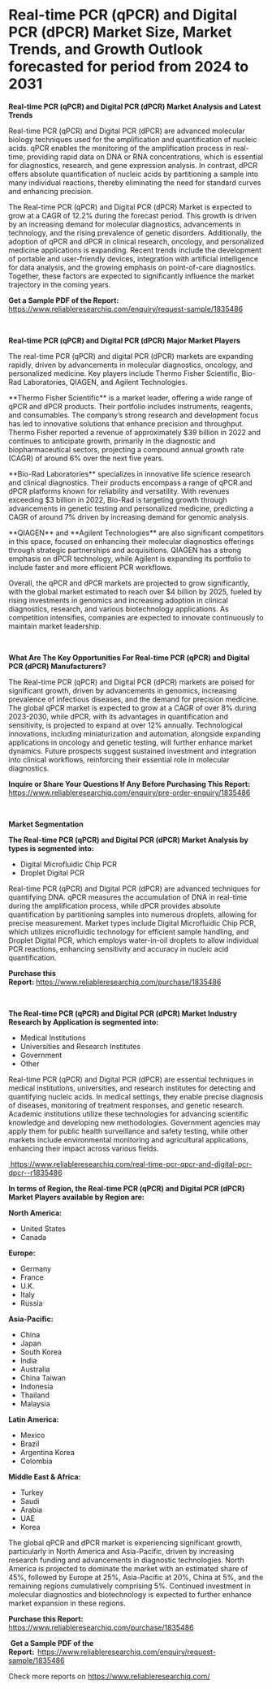 <p><h1>Real-time PCR (qPCR) and Digital PCR (dPCR) Market Size, Market Trends, and Growth Outlook forecasted for period from 2024 to 2031</h1></p><p><strong>Real-time PCR (qPCR) and Digital PCR (dPCR) Market Analysis and Latest Trends</strong></p>
<p><p>Real-time PCR (qPCR) and Digital PCR (dPCR) are advanced molecular biology techniques used for the amplification and quantification of nucleic acids. qPCR enables the monitoring of the amplification process in real-time, providing rapid data on DNA or RNA concentrations, which is essential for diagnostics, research, and gene expression analysis. In contrast, dPCR offers absolute quantification of nucleic acids by partitioning a sample into many individual reactions, thereby eliminating the need for standard curves and enhancing precision.</p><p>The Real-time PCR (qPCR) and Digital PCR (dPCR) Market is expected to grow at a CAGR of 12.2% during the forecast period. This growth is driven by an increasing demand for molecular diagnostics, advancements in technology, and the rising prevalence of genetic disorders. Additionally, the adoption of qPCR and dPCR in clinical research, oncology, and personalized medicine applications is expanding. Recent trends include the development of portable and user-friendly devices, integration with artificial intelligence for data analysis, and the growing emphasis on point-of-care diagnostics. Together, these factors are expected to significantly influence the market trajectory in the coming years.</p></p>
<p><strong>Get a Sample PDF of the Report:&nbsp;</strong> <a href="https://www.reliableresearchiq.com/enquiry/request-sample/1835486?utm_campaign=1900&utm_medium=2&utm_source=Github&utm_content=ia&utm_term=31122024&utm_id=real-time-pcr-qpcr-and-digital-pcr-dpcr">https://www.reliableresearchiq.com/enquiry/request-sample/1835486</a></p>
<p>&nbsp;</p>
<p><strong>Real-time PCR (qPCR) and Digital PCR (dPCR) Major Market Players</strong></p>
<p><p>The real-time PCR (qPCR) and digital PCR (dPCR) markets are expanding rapidly, driven by advancements in molecular diagnostics, oncology, and personalized medicine. Key players include Thermo Fisher Scientific, Bio-Rad Laboratories, QIAGEN, and Agilent Technologies.</p><p>**Thermo Fisher Scientific** is a market leader, offering a wide range of qPCR and dPCR products. Their portfolio includes instruments, reagents, and consumables. The company’s strong research and development focus has led to innovative solutions that enhance precision and throughput. Thermo Fisher reported a revenue of approximately $39 billion in 2022 and continues to anticipate growth, primarily in the diagnostic and biopharmaceutical sectors, projecting a compound annual growth rate (CAGR) of around 6% over the next five years.</p><p>**Bio-Rad Laboratories** specializes in innovative life science research and clinical diagnostics. Their products encompass a range of qPCR and dPCR platforms known for reliability and versatility. With revenues exceeding $3 billion in 2022, Bio-Rad is targeting growth through advancements in genetic testing and personalized medicine, predicting a CAGR of around 7% driven by increasing demand for genomic analysis.</p><p>**QIAGEN** and **Agilent Technologies** are also significant competitors in this space, focused on enhancing their molecular diagnostics offerings through strategic partnerships and acquisitions. QIAGEN has a strong emphasis on dPCR technology, while Agilent is expanding its portfolio to include faster and more efficient PCR workflows.</p><p>Overall, the qPCR and dPCR markets are projected to grow significantly, with the global market estimated to reach over $4 billion by 2025, fueled by rising investments in genomics and increasing adoption in clinical diagnostics, research, and various biotechnology applications. As competition intensifies, companies are expected to innovate continuously to maintain market leadership.</p></p>
<p>&nbsp;</p>
<p><strong>What Are The Key Opportunities For Real-time PCR (qPCR) and Digital PCR (dPCR) Manufacturers?</strong></p>
<p><p>The Real-time PCR (qPCR) and Digital PCR (dPCR) markets are poised for significant growth, driven by advancements in genomics, increasing prevalence of infectious diseases, and the demand for precision medicine. The global qPCR market is expected to grow at a CAGR of over 8% during 2023-2030, while dPCR, with its advantages in quantification and sensitivity, is projected to expand at over 12% annually. Technological innovations, including miniaturization and automation, alongside expanding applications in oncology and genetic testing, will further enhance market dynamics. Future prospects suggest sustained investment and integration into clinical workflows, reinforcing their essential role in molecular diagnostics.</p></p>
<p><strong>Inquire or Share Your Questions If Any Before Purchasing This Report:</strong> <a href="https://www.reliableresearchiq.com/enquiry/pre-order-enquiry/1835486?utm_campaign=1900&utm_medium=2&utm_source=Github&utm_content=ia&utm_term=31122024&utm_id=real-time-pcr-qpcr-and-digital-pcr-dpcr">https://www.reliableresearchiq.com/enquiry/pre-order-enquiry/1835486</a></p>
<p>&nbsp;</p>
<p><strong>Market Segmentation</strong></p>
<p><strong>The Real-time PCR (qPCR) and Digital PCR (dPCR) Market Analysis by types is segmented into:</strong></p>
<p><ul><li>Digital Microfluidic Chip PCR</li><li>Droplet Digital PCR</li></ul></p>
<p><p>Real-time PCR (qPCR) and Digital PCR (dPCR) are advanced techniques for quantifying DNA. qPCR measures the accumulation of DNA in real-time during the amplification process, while dPCR provides absolute quantification by partitioning samples into numerous droplets, allowing for precise measurement. Market types include Digital Microfluidic Chip PCR, which utilizes microfluidic technology for efficient sample handling, and Droplet Digital PCR, which employs water-in-oil droplets to allow individual PCR reactions, enhancing sensitivity and accuracy in nucleic acid quantification.</p></p>
<p><strong>Purchase this Report:&nbsp;</strong><a href="https://www.reliableresearchiq.com/purchase/1835486?utm_campaign=1900&utm_medium=2&utm_source=Github&utm_content=ia&utm_term=31122024&utm_id=real-time-pcr-qpcr-and-digital-pcr-dpcr">https://www.reliableresearchiq.com/purchase/1835486</a></p>
<p>&nbsp;</p>
<p><strong>The Real-time PCR (qPCR) and Digital PCR (dPCR) Market Industry Research by Application is segmented into:</strong></p>
<p><ul><li>Medical Institutions</li><li>Universities and Research Institutes</li><li>Government</li><li>Other</li></ul></p>
<p><p>Real-time PCR (qPCR) and Digital PCR (dPCR) are essential techniques in medical institutions, universities, and research institutes for detecting and quantifying nucleic acids. In medical settings, they enable precise diagnosis of diseases, monitoring of treatment responses, and genetic research. Academic institutions utilize these technologies for advancing scientific knowledge and developing new methodologies. Government agencies may apply them for public health surveillance and safety testing, while other markets include environmental monitoring and agricultural applications, enhancing their impact across various fields.</p></p>
<p><a href="https://www.reliableresearchiq.com/real-time-pcr-qpcr-and-digital-pcr-dpcr--r1835486?utm_campaign=1900&utm_medium=2&utm_source=Github&utm_content=ia&utm_term=31122024&utm_id=real-time-pcr-qpcr-and-digital-pcr-dpcr">&nbsp;https://www.reliableresearchiq.com/real-time-pcr-qpcr-and-digital-pcr-dpcr--r1835486</a></p>
<p><strong>In terms of Region, the Real-time PCR (qPCR) and Digital PCR (dPCR) Market Players available by Region are:</strong></p>
<p>
    <p> <strong> North America: </strong>
        <ul>
            <li>United States</li>
            <li>Canada</li>
        </ul>
        </p> 
    <p> <strong> Europe: </strong>
        <ul>
            <li>Germany</li>
            <li>France</li>
            <li>U.K.</li>
            <li>Italy</li>
            <li>Russia</li>
        </ul>
        </p> 
    <p> <strong> Asia-Pacific: </strong>
        <ul>
            <li>China</li>
            <li>Japan</li>
            <li>South Korea</li>
            <li>India</li>
            <li>Australia</li>
            <li>China Taiwan</li>
            <li>Indonesia</li>
            <li>Thailand</li>
            <li>Malaysia</li>
        </ul>
        </p> 
    <p> <strong> Latin America: </strong>
        <ul>
            <li>Mexico</li>
            <li>Brazil</li>
            <li>Argentina Korea</li>
            <li>Colombia</li>
        </ul>
        </p> 
    <p> <strong> Middle East & Africa: </strong>
        <ul>
            <li>Turkey</li>
            <li>Saudi</li>
            <li>Arabia</li>
            <li>UAE</li>
            <li>Korea</li>
        </ul>
    </p>
    </p>
<p><p>The global qPCR and dPCR market is experiencing significant growth, particularly in North America and Asia-Pacific, driven by increasing research funding and advancements in diagnostic technologies. North America is projected to dominate the market with an estimated share of 45%, followed by Europe at 25%, Asia-Pacific at 20%, China at 5%, and the remaining regions cumulatively comprising 5%. Continued investment in molecular diagnostics and biotechnology is expected to further enhance market expansion in these regions.</p></p>
<p><strong>Purchase this Report: </strong><a href="https://www.reliableresearchiq.com/purchase/1835486?utm_campaign=1900&utm_medium=2&utm_source=Github&utm_content=ia&utm_term=31122024&utm_id=real-time-pcr-qpcr-and-digital-pcr-dpcr">https://www.reliableresearchiq.com/purchase/1835486</a></p>
<p>&nbsp;<strong>Get a Sample PDF of the Report:&nbsp;&nbsp;</strong><a href="https://www.reliableresearchiq.com/enquiry/request-sample/1835486?utm_campaign=1900&utm_medium=2&utm_source=Github&utm_content=ia&utm_term=31122024&utm_id=real-time-pcr-qpcr-and-digital-pcr-dpcr">https://www.reliableresearchiq.com/enquiry/request-sample/1835486</a></p>
<p><strong></strong></p>
<p>Check more reports on <a href="https://www.reliableresearchiq.com/?utm_campaign=1900&utm_medium=2&utm_source=Github&utm_content=ia&utm_term=31122024&utm_id=real-time-pcr-qpcr-and-digital-pcr-dpcr">https://www.reliableresearchiq.com/</a></p>